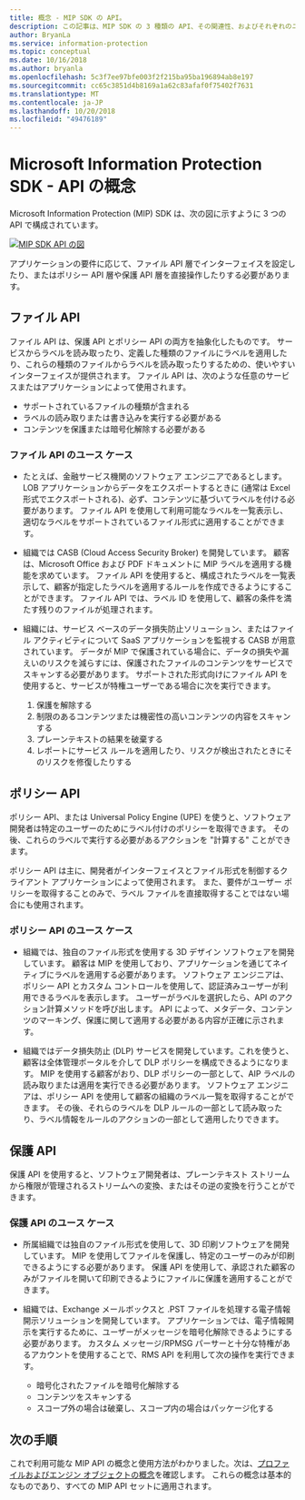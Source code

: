 ```yaml
---
title: 概念 - MIP SDK の API。
description: この記事は、MIP SDK の 3 種類の API、その関連性、およびそれぞれのユースケースを理解するのに役立ちます。
author: BryanLa
ms.service: information-protection
ms.topic: conceptual
ms.date: 10/16/2018
ms.author: bryanla
ms.openlocfilehash: 5c3f7ee97bfe003f2f215ba95ba196894ab8e197
ms.sourcegitcommit: cc65c3851d4b8169a1a62c83afaf0f75402f7631
ms.translationtype: MT
ms.contentlocale: ja-JP
ms.lasthandoff: 10/20/2018
ms.locfileid: "49476189"
---
```

# <a name="microsoft-information-protection-sdk---api-concepts"></a>Microsoft Information Protection SDK - API の概念

Microsoft Information Protection (MIP) SDK は、次の図に示すように 3 つの API で構成されています。

[![MIP SDK API の図](media/concept-apis-use-cases/mip-sdk-components.png)](media/concept-apis-use-cases/mip-sdk-components.png#lightbox)

アプリケーションの要件に応じて、ファイル API 層でインターフェイスを設定したり、またはポリシー API 層や保護 API 層を直接操作したりする必要があります。

## <a name="file-api"></a>ファイル API

ファイル API は、保護 API とポリシー API の両方を抽象化したものです。 サービスからラベルを読み取ったり、定義した種類のファイルにラベルを適用したり、これらの種類のファイルからラベルを読み取ったりするための、使いやすいインターフェイスが提供されます。 ファイル API は、次のような任意のサービスまたはアプリケーションによって使用されます。

- サポートされているファイルの種類が含まれる
- ラベルの読み取りまたは書き込みを実行する必要がある
- コンテンツを保護または暗号化解除する必要がある

### <a name="file-api-use-cases"></a>ファイル API のユース ケース

- たとえば、金融サービス機関のソフトウェア エンジニアであるとします。 LOB アプリケーションからデータをエクスポートするときに (通常は Excel 形式でエクスポートされる)、必ず、コンテンツに基づいてラベルを付ける必要があります。 ファイル API を使用して利用可能なラベルを一覧表示し、適切なラベルをサポートされているファイル形式に適用することができます。

- 組織では CASB (Cloud Access Security Broker) を開発しています。 顧客は、Microsoft Office および PDF ドキュメントに MIP ラベルを適用する機能を求めています。 ファイル API を使用すると、構成されたラベルを一覧表示して、顧客が指定したラベルを適用するルールを作成できるようにすることができます。 ファイル API では、ラベル ID を使用して、顧客の条件を満たす残りのファイルが処理されます。

- 組織には、サービス ベースのデータ損失防止ソリューション、またはファイル アクティビティについて SaaS アプリケーションを監視する CASB が用意されています。 データが MIP で保護されている場合に、データの損失や漏えいのリスクを減らすには、保護されたファイルのコンテンツをサービスでスキャンする必要があります。 サポートされた形式向けにファイル API を使用すると、サービスが特権ユーザーである場合に次を実行できます。

  1. 保護を解除する
  2. 制限のあるコンテンツまたは機密性の高いコンテンツの内容をスキャンする
  3. プレーンテキストの結果を破棄する
  4. レポートにサービス ルールを適用したり、リスクが検出されたときにそのリスクを修復したりする

## <a name="policy-api"></a>ポリシー API

ポリシー API、または Universal Policy Engine (UPE) を使うと、ソフトウェア開発者は特定のユーザーのためにラベル付けのポリシーを取得できます。 その後、これらのラベルで実行する必要があるアクションを "計算する" ことができます。

ポリシー API は主に、開発者がインターフェイスとファイル形式を制御するクライアント アプリケーションによって使用されます。 また、要件がユーザー ポリシーを取得することのみで、ラベル ファイルを直接取得することではない場合にも使用されます。 

### <a name="policy-api-use-cases"></a>ポリシー API のユース ケース

- 組織では、独自のファイル形式を使用する 3D デザイン ソフトウェアを開発しています。 顧客は MIP を使用しており、アプリケーションを通じてネイティブにラベルを適用する必要があります。 ソフトウェア エンジニアは、ポリシー API とカスタム コントロールを使用して、認証済みユーザーが利用できるラベルを表示します。 ユーザーがラベルを選択したら、API のアクション計算メソッドを呼び出します。 API によって、メタデータ、コンテンツのマーキング、保護に関して適用する必要がある内容が正確に示されます。

- 組織ではデータ損失防止 (DLP) サービスを開発しています。これを使うと、顧客は全体管理ポータルを介して DLP ポリシーを構成できるようになります。 MIP を使用する顧客がおり、DLP ポリシーの一部として、AIP ラベルの読み取りまたは適用を実行できる必要があります。 ソフトウェア エンジニアは、ポリシー API を使用して顧客の組織のラベル一覧を取得することができます。 その後、それらのラベルを DLP ルールの一部として読み取ったり、ラベル情報をルールのアクションの一部として適用したりできます。

## <a name="protection-api"></a>保護 API

保護 API を使用すると、ソフトウェア開発者は、プレーンテキスト ストリームから権限が管理されるストリームへの変換、またはその逆の変換を行うことができます。

### <a name="protection-api-use-cases"></a>保護 API のユース ケース

- 所属組織では独自のファイル形式を使用して、3D 印刷ソフトウェアを開発しています。 MIP を使用してファイルを保護し、特定のユーザーのみが印刷できるようにする必要があります。 保護 API を使用して、承認された顧客のみがファイルを開いて印刷できるようにファイルに保護を適用することができます。 

- 組織では、Exchange メールボックスと .PST ファイルを処理する電子情報開示ソリューションを開発しています。 アプリケーションでは、電子情報開示を実行するために、ユーザーがメッセージを暗号化解除できるようにする必要があります。 カスタム メッセージ/RPMSG パーサーと十分な特権があるアカウントを使用することで、RMS API を利用して次の操作を実行できます。
  - 暗号化されたファイルを暗号化解除する
  - コンテンツをスキャンする
  - スコープ外の場合は破棄し、スコープ内の場合はパッケージ化する

## <a name="next-steps"></a>次の手順

これで利用可能な MIP API の概念と使用方法がわかりました。次は、[プロファイルおよびエンジン オブジェクトの概念](concept-profile-engine-cpp.md)を確認します。 これらの概念は基本的なものであり、すべての MIP API セットに適用されます。